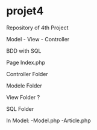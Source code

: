 # projet4

Repository of 4th Project

Model - View - Controller

BDD with SQL

Page Index.php

Controller Folder

Modele Folder

View Folder ?

SQL Folder

In Model:
-Model.php
-Article.php
